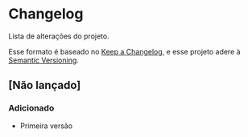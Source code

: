 # Changelog
Lista de alterações do projeto.

Esse formato é baseado no [Keep a Changelog](https://keepachangelog.com/pt/1.0.0/),
e esse projeto adere à [Semantic Versioning](https://semver.org/spec/v2.0.0.html).

## [Não lançado]
### Adicionado
- Primeira versão
